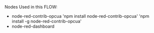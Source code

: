 Nodes Used in this FLOW:
- node-red-contrib-opcua
  'npm install node-red-contrib-opcua'
  'npm install -g node-red-contrib-opcua'
- node-red-dashboard
